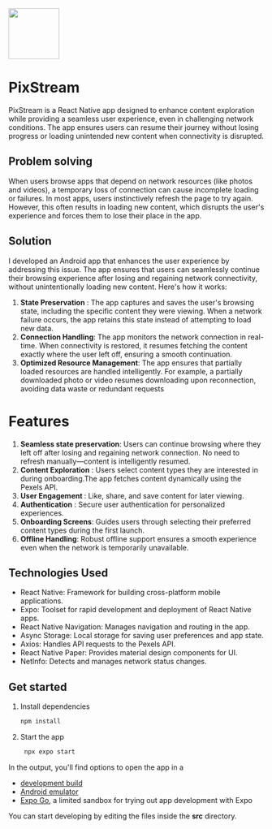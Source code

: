 <img src="https://github.com/user-attachments/assets/751c6668-9ac2-4e5a-84ef-f1e7efbbbb6e" width="100"> 

# PixStream 

PixStream is a React Native app designed to enhance content exploration while providing a seamless user experience, even in challenging network conditions. The app ensures users can resume their journey without losing progress or loading unintended new content when connectivity is disrupted.

## Problem solving
When users browse apps that depend on network resources (like photos and videos), a temporary loss of connection can cause incomplete loading or failures. In most apps, users instinctively refresh the page to try again. However, this often results in loading new content, which disrupts the user's experience and forces them to lose their place in the app.

## Solution
I developed an Android app that enhances the user experience by addressing this issue. The app ensures that users can seamlessly continue their browsing experience after losing and regaining network connectivity, without unintentionally loading new content. Here's how it works:

1. <b>State Preservation</b> : The app captures and saves the user's browsing state, including the specific content they were viewing.
When a network failure occurs, the app retains this state instead of attempting to load new data.
2. <b>Connection Handling</b>: The app monitors the network connection in real-time. When connectivity is restored, it resumes fetching the content exactly where the user left off, ensuring a smooth continuation.
3. <b>Optimized Resource Management</b>: The app ensures that partially loaded resources are handled intelligently. For example, a partially downloaded photo or video resumes downloading upon reconnection, avoiding data waste or redundant requests

# Features

1. <b>Seamless state preservation</b>: Users can continue browsing where they left off after losing and regaining network connection.
No need to refresh manually—content is intelligently resumed.
2. <b>Content Exploration</b> : Users select content types they are interested in during onboarding.The app fetches content dynamically using the Pexels API.
3. <b>User Engagement </b> : Like, share, and save content for later viewing.
4. <b>Authentication</b> : Secure user authentication for personalized experiences.
5. <b>Onboarding Screens</b>: Guides users through selecting their preferred content types during the first launch.
6. <b>Offline Handling</b>: Robust offline support ensures a smooth experience even when the network is temporarily unavailable.

## Technologies Used
* React Native: Framework for building cross-platform mobile applications.
* Expo: Toolset for rapid development and deployment of React Native apps.
* React Native Navigation: Manages navigation and routing in the app.
* Async Storage: Local storage for saving user preferences and app state.
* Axios: Handles API requests to the Pexels API.
* React Native Paper: Provides material design components for UI.
* NetInfo: Detects and manages network status changes.






## Get started

1. Install dependencies

   ```bash
   npm install
   ```

2. Start the app

   ```bash
    npx expo start
   ```

In the output, you'll find options to open the app in a

- [development build](https://docs.expo.dev/develop/development-builds/introduction/)
- [Android emulator](https://docs.expo.dev/workflow/android-studio-emulator/)
- [Expo Go](https://expo.dev/go), a limited sandbox for trying out app development with Expo

You can start developing by editing the files inside the **src** directory.


